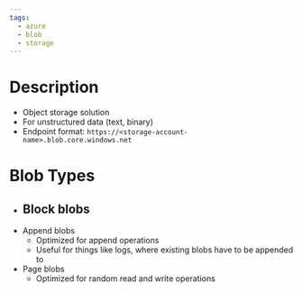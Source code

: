 ```yaml
---
tags:
  - azure
  - blob
  - storage
---
```

# Description
- Object storage solution
- For unstructured data (text, binary)
- Endpoint format: `https://<storage-account-name>.blob.core.windows.net`
# Blob Types
- Block blobs
	- 
- Append blobs
	- Optimized for append operations
	- Useful for things like logs, where existing blobs have to be appended to
- Page blobs
	- Optimized for random read and write operations